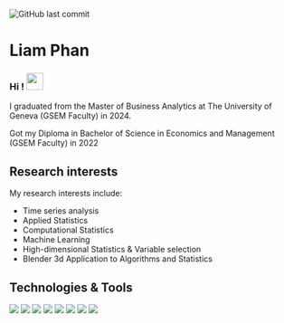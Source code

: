 ![GitHub last commit](https://img.shields.io/github/last-commit/lionelvoirol/lionelvoirol) 

# Liam Phan

### Hi ! <img src="https://raw.githubusercontent.com/MartinHeinz/MartinHeinz/master/wave.gif" width="30px">

I graduated from the Master of Business Analytics at The University of Geneva (GSEM Faculty) in 2024.

Got my Diploma in Bachelor of Science in Economics and Management (GSEM Faculty) in 2022

## Research interests
My research interests include:
  - Time series analysis
  - Applied Statistics
  - Computational Statistics
  - Machine Learning
  - High-dimensional Statistics & Variable selection
  - Blender 3d Application to Algorithms and Statistics

## Technologies & Tools
![](https://img.shields.io/badge/Editor-RStudio-informational?style=flat&logo=RStudio&logoColor=white&color=2bbc8a)
![](https://img.shields.io/badge/Code-R-informational?style=flat&logo=R&logoColor=white&color=2bbc8a)
![](https://img.shields.io/badge/Code-Python-informational?style=flat&logo=python&logoColor=white&color=2bbc8a)
![](https://img.shields.io/badge/Code-HTML-informational?style=flat&logo=python&logoColor=white&color=2bbc8a)
![](https://img.shields.io/badge/Code-DAX-informational?style=flat&logo=python&logoColor=white&color=2bbc8a)
![](https://img.shields.io/badge/Microsoft-PowerBi-informational?style=flat&logo=python&logoColor=white&color=2bbc8a)
![](https://img.shields.io/badge/Microsoft-PowerAutomate-informational?style=flat&logo=python&logoColor=white&color=2bbc8a)
![](https://img.shields.io/badge/3D-Blender-informational?style=flat&logo=python&logoColor=white&color=2bbc8a)



